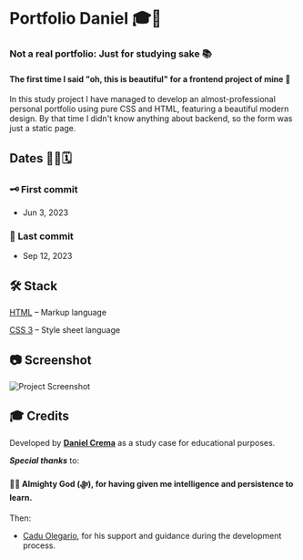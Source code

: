 # Portfolio Daniel 🎓🚀
### Not a real portfolio: Just for studying sake 📚
#### The first time I said "oh, this is beautiful" for a frontend project of mine 🎉

In this study project I have managed to develop an almost-professional personal portfolio using pure CSS and HTML, featuring a beautiful modern design. By that time I didn't know anything about backend, so the form was just a static page.

## Dates 👨‍💻🗓️
### 🗝️ First commit
- Jun 3, 2023
### 🔐 Last commit
- Sep 12, 2023

## 🛠️ Stack
[HTML](https://html.spec.whatwg.org/multipage/) – Markup language

[CSS 3](https://www.python.org) – Style sheet language

## 📷 Screenshot
![Project Screenshot](./screenshot.bmp)

## 🎓 Credits
Developed by [**Daniel Crema**](https://github.com/DanielCrema) as a study case for educational purposes.

***Special thanks*** to:
#### 🕋🤲 **Almighty God** (ﷻ), for having given me intelligence and persistence to learn.

Then:
- [Cadu Olegario](https://github.com/CaduOlegario), for his support and guidance during the development process.